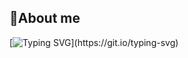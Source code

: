 ## 👋About me
[![Typing SVG](https://readme-typing-svg.demolab.com?font=Consolas&weight=600&pause=1000&color=F7B41E&center=true&vCenter=true&random=true&width=435&lines=%F0%9F%91%8BHi!+I'm+a+backend+engineer.)](https://git.io/typing-svg)

<!--
**Lcwei-0708/Lcwei-0708** is a ✨ _special_ ✨ repository because its `README.md` (this file) appears on your GitHub profile.

Here are some ideas to get you started:

- 🔭 I’m currently working on ...
- 🌱 I’m currently learning ...
- 👯 I’m looking to collaborate on ...
- 🤔 I’m looking for help with ...
- 💬 Ask me about ...
- 📫 How to reach me: ...
- 😄 Pronouns: ...
- ⚡ Fun fact: ...
-->
